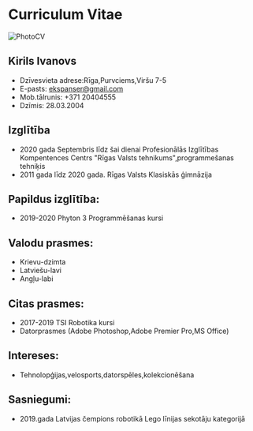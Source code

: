 # Curriculum Vitae
![PhotoCV](https://b.radikal.ru/b15/2102/35/907bca1d3068.png)

## Kirils Ivanovs
* Dzīvesvieta adrese:Rīga,Purvciems,Viršu 7-5
* E-pasts: ekspanser@gmail.com
* Mob.tālrunis: +371 20404555
* Dzīmis: 28.03.2004

## Izglītība
* 2020 gada Septembris līdz šai dienai Profesionālās Izglītības Kompentences Centrs "Rīgas Valsts tehnikums",programmešanas tehniķis
* 2011 gada līdz 2020 gada. Rīgas Valsts Klasiskās ģimnāzija

## Papildus izglītība:
* 2019-2020 Phyton 3 Programmēšanas kursi

## Valodu prasmes:
* Krievu-dzimta
* Latviešu-lavi
* Angļu-labi

## Citas prasmes:
* 2017-2019 TSI Robotika kursi
* Datorprasmes (Adobe Photoshop,Adobe Premier Pro,MS Office)

## Intereses:
* Tehnolopģijas,velosports,datorspēles,kolekcionēšana

## Sasniegumi:
* 2019.gada Latvijas čempions robotikā Lego līnijas sekotāju kategorijā
